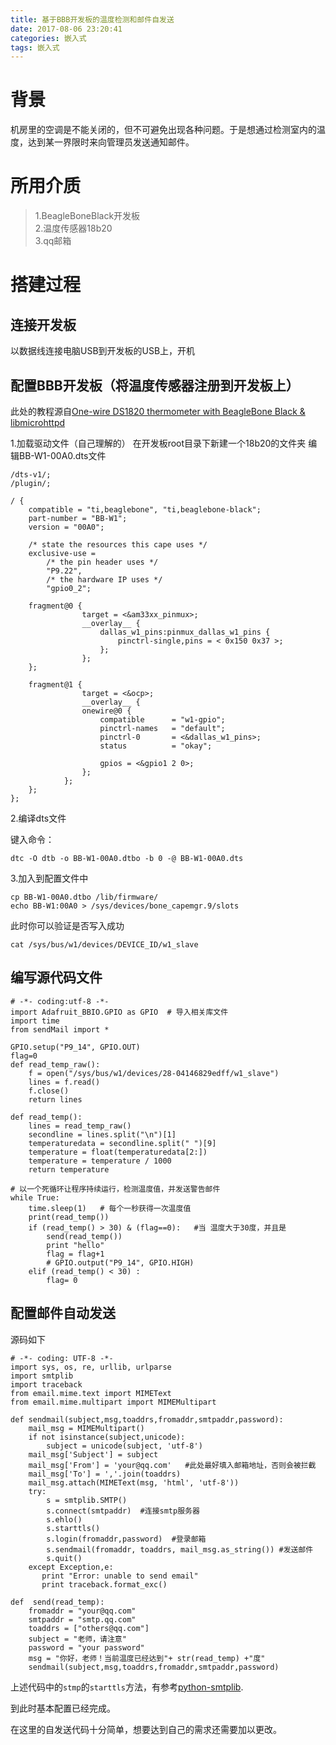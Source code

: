 ```yaml
---
title: 基于BBB开发板的温度检测和邮件自发送
date: 2017-08-06 23:20:41
categories: 嵌入式
tags: 嵌入式
---
```



背景
===  
机房里的空调是不能关闭的，但不可避免出现各种问题。于是想通过检测室内的温度，达到某一界限时来向管理员发送通知邮件。  

所用介质
===

> 1.BeagleBoneBlack开发板  
> 2.温度传感器18b20  
> 3.qq邮箱

<!-- more -->

搭建过程
===

连接开发板
---

以数据线连接电脑USB到开发板的USB上，开机

配置BBB开发板（将温度传感器注册到开发板上）
---
此处的教程源自[One-wire DS1820 thermometer with BeagleBone Black & libmicrohttpd](http://mkaczanowski.com/one-wire-ds1820-thermometer-with-beaglebone-black-libmicrohttpd/)

1.加载驱动文件（自己理解的）
在开发板root目录下新建一个18b20的文件夹
编辑BB-W1-00A0.dts文件
          
	/dts-v1/;
	/plugin/;

	/ {
    	compatible = "ti,beaglebone", "ti,beaglebone-black";
    	part-number = "BB-W1";
    	version = "00A0";

    	/* state the resources this cape uses */
		exclusive-use =
        	/* the pin header uses */
        	"P9.22",
        	/* the hardware IP uses */
        	"gpio0_2";

    	fragment@0 {
               		target = <&am33xx_pinmux>;
               		__overlay__ {
                    	dallas_w1_pins:pinmux_dallas_w1_pins {
                        	pinctrl-single,pins = < 0x150 0x37 >;
                    	};
               		};
    	};

    	fragment@1 {
               		target = <&ocp>;
               		__overlay__ {
               		onewire@0 {
                   		compatible      = "w1-gpio";
                   		pinctrl-names   = "default";
                   		pinctrl-0       = <&dallas_w1_pins>;
                   		status          = "okay";

                   		gpios = <&gpio1 2 0>;
               		};
         		};
    	};
	};

2.编译dts文件

键入命令：

	dtc -O dtb -o BB-W1-00A0.dtbo -b 0 -@ BB-W1-00A0.dts

3.加入到配置文件中

	cp BB-W1-00A0.dtbo /lib/firmware/
	echo BB-W1:00A0 > /sys/devices/bone_capemgr.9/slots

此时你可以验证是否写入成功
  
	cat /sys/bus/w1/devices/DEVICE_ID/w1_slave
     
编写源代码文件
---

	# -*- coding:utf-8 -*-
	import Adafruit_BBIO.GPIO as GPIO  # 导入相关库文件
	import time
	from sendMail import *
	
	GPIO.setup("P9_14", GPIO.OUT)
	flag=0
	def read_temp_raw():
    	f = open("/sys/bus/w1/devices/28-04146829edff/w1_slave")
	    lines = f.read()
    	f.close()
	    return lines

	def read_temp():
    	lines = read_temp_raw()
	    secondline = lines.split("\n")[1]
    	temperaturedata = secondline.split(" ")[9]
	    temperature = float(temperaturedata[2:])
	    temperature = temperature / 1000
    	return temperature

	# 以一个死循环让程序持续运行，检测温度值，并发送警告邮件
	while True:
	    time.sleep(1)   # 每个一秒获得一次温度值
	    print(read_temp())   
    	if (read_temp() > 30) & (flag==0):   #当 温度大于30度，并且是
    	    send(read_temp())
        	print "hello"
        	flag = flag+1
    	    # GPIO.output("P9_14", GPIO.HIGH)
    	elif (read_temp() < 30) :
    	    flag= 0

配置邮件自动发送
---

源码如下
     
	# -*- coding: UTF-8 -*-
	import sys, os, re, urllib, urlparse
	import smtplib
	import traceback
	from email.mime.text import MIMEText
	from email.mime.multipart import MIMEMultipart

	def sendmail(subject,msg,toaddrs,fromaddr,smtpaddr,password):
    	mail_msg = MIMEMultipart()
    	if not isinstance(subject,unicode):
	        subject = unicode(subject, 'utf-8')
    	mail_msg['Subject'] = subject
	    mail_msg['From'] = 'your@qq.com'   #此处最好填入邮箱地址，否则会被拦截
	    mail_msg['To'] = ','.join(toaddrs)
	    mail_msg.attach(MIMEText(msg, 'html', 'utf-8'))
	    try:
    	    s = smtplib.SMTP()
    	    s.connect(smtpaddr)  #连接smtp服务器
    	    s.ehlo()
    	    s.starttls()
    	    s.login(fromaddr,password)  #登录邮箱
    	    s.sendmail(fromaddr, toaddrs, mail_msg.as_string()) #发送邮件
    	    s.quit()
	    except Exception,e:
    	   print "Error: unable to send email"
    	   print traceback.format_exc()

	def  send(read_temp):
    	fromaddr = "your@qq.com"
	    smtpaddr = "smtp.qq.com"
	    toaddrs = ["others@qq.com"]
    	subject = "老师，请注意"
     	password = "your password"
    	msg = "你好，老师！当前温度已经达到"+ str(read_temp) +"度"
    	sendmail(subject,msg,toaddrs,fromaddr,smtpaddr,password)


上述代码中的`stmp`的`starttls`方法，有参考[python-smtplib](https://www.lylinux.org/python-smtplib%E5%92%8Cemail%E6%A8%A1%E5%9D%97.html).

到此时基本配置已经完成。

在这里的自发送代码十分简单，想要达到自己的需求还需要加以更改。


